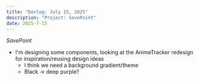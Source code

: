 ```yaml
---
title: "Devlog: July 15, 2025"
description: "Project: SavePoint"
date: 2025-7-15
---
```


*SavePoint*

- I'm designing some components, looking at the AnimeTracker redesign for inspiration/reusing design ideas
    - I think we need a background gradient/theme
    - Black -> deep purple?
